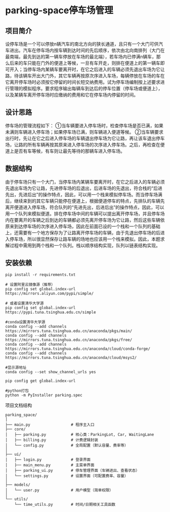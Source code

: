 # parking-space停车场管理
## 项目简介
设停车场是一个可以停放n辆汽车的南北方向的狭长通道，且只有一个大门可供汽车进出。汽车在停车场内按车辆到达时间的先后顺序，依次由北向南排列（大门在最南端，最先到达的第一辆车停放在车场的最北端），若车场内已停满n辆车，那么后来的车只能在门外的便道上等候，一旦有车开走，则排在便道上的第一辆车即可开入；当停车场内某辆车要离开时，在它之后进入的车辆必须先退出车场为它让路，待该辆车开出大门外，其它车辆再按原次序进入车场，每辆停放在车场的车在它离开停车场时必须按它停留的时间长短交纳费用。试为停车场编制按上述要求进行管理的模拟程序。要求程序输出每辆车到达后的停车位置（停车场或便道上），以及某辆车离开停车场时应缴纳的费用和它在停车场内停留的时间。
## 设计思路
停车场的管理流程如下：
①当车辆要进入停车场时，检查停车场是否已满，如果未满则车辆进入停车场；如果停车场已满，则车辆进入便道等候。
②当车辆要求出行时，先让在它之后进入停车场的车辆退出停车场为它让路，再让该车退出停车场，让路的所有车辆再按其原来进入停车场的次序进入停车场。之后，再检查在便道上是否有车等候，有车则让最先等待的那辆车进入停车场。
## 数据结构
由于停车场只有一个大门，当停车场内某辆车要离开时，在它之后进入的车辆必须先退出车场为它让路，先进停车场的后退出，后进车场的先退出，符合栈的“后进先出，先进后出”的操作特点，因此，可以用一个栈来模拟停车场。而当停车场满后，继续来到的其它车辆只能停在便道上，根据便道停车的特点，先排队的车辆先离开便道进入停车场，符合队列的“先进先出，后进后出”的操作特点，因此，可以用一个队列来模拟便道。排在停车场中间的车辆可以提出离开停车场，并且停车场内在要离开的车辆之后到达的车辆都必须先离开停车场为它让路，然后这些车辆依原来到达停车场的次序进入停车场，因此在前面已设的一个栈和一个队列的基础上，还需要有一个地方保存为了让路离开停车场的车辆，由于先退出停车场的后进入停车场，所以很显然保存让路车辆的场地也应该用一个栈来模拟。因此，本题求解过程中需用到两个栈和一个队列。栈以顺序结构实现，队列以链表结构实现。
## 安装依赖
```
pip install -r requirements.txt

# 设置阿里云镜像源（推荐）
pip config set global.index-url https://mirrors.aliyun.com/pypi/simple/

# 或者设置清华大学源
pip config set global.index-url https://pypi.tuna.tsinghua.edu.cn/simple

#conda设置清华大学源
conda config --add channels https://mirrors.tuna.tsinghua.edu.cn/anaconda/pkgs/main/
conda config --add channels https://mirrors.tuna.tsinghua.edu.cn/anaconda/pkgs/free/
conda config --add channels https://mirrors.tuna.tsinghua.edu.cn/anaconda/cloud/conda-forge/
conda config --add channels https://mirrors.tuna.tsinghua.edu.cn/anaconda/cloud/msys2/

#显示源地址
conda config --set show_channel_urls yes

pip config get global.index-url

#python打包
python -m PyInstaller parking.spec
```
项目文档结构
```
parking_space/
│
├── main.py                  # 程序主入口
├── core/
│   ├── parking.py           # 核心类：ParkingLot, Car, WaitingLane
│   ├── billing.py           # 计费逻辑封装
│   └── config.py            # 全局配置（默认容量、费率等）
│
├── ui/
│   ├── login.py             # 登录界面
│   ├── main_menu.py         # 主菜单界面
│   ├── parking_ui.py        # 停车管理界面（车辆进出、查看状态）
│   └── settings.py          # 设置界面（可配置费率、容量）
│
├── models/
│   └── user.py              # 用户模型（简单权限）
│
└── utils/
    └── time_utils.py        # 时间/日期相关工具函数
```